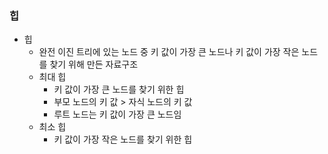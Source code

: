 ### 힙
- 힙
  - 완전 이진 트리에 있는 노드 중 키 값이 가장 큰 노드나 키 값이 가장 작은 노드를 찾기 위해 만든 자료구조
  - 최대 힙
    - 키 값이 가장 큰 노드를 찾기 위한 힙
    - 부모 노드의 키 값 > 자식 노드의 키 값
    - 루트 노드는 키 값이 가장 큰 노드임
  - 최소 힙
    - 키 값이 가장 작은 노드를 찾기 위한 힙